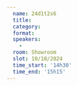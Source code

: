 ```yaml
---
  name: 24d1t2s6
  title: 
  category: 
  format: 
  speakers: 
    - 
  room: Showroom
  slot: 10/10/2024
  time_start: '14h30'
  time_end: '15h15'
---
```

